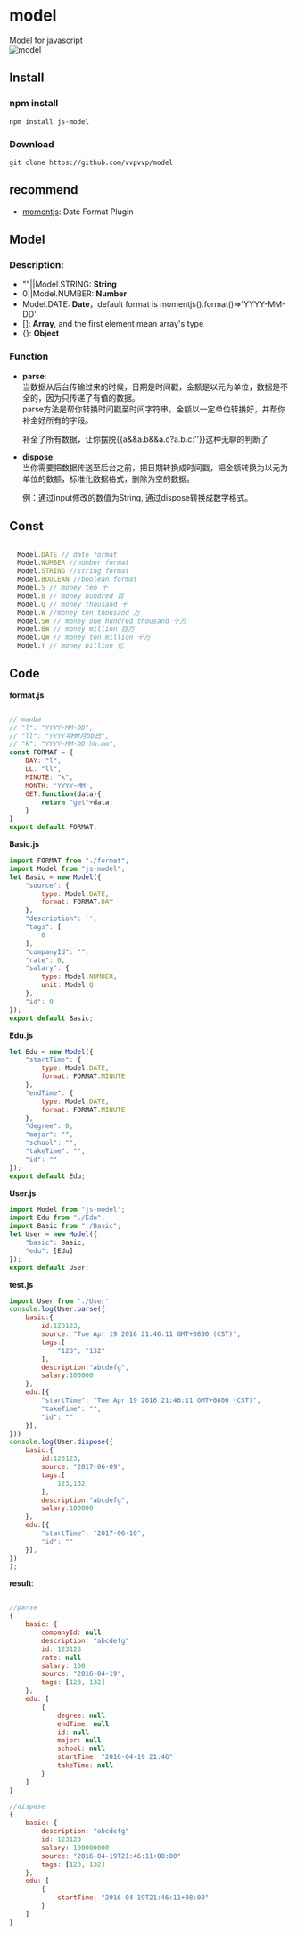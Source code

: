 # model
Model for javascript  
![model](https://img.shields.io/badge/model-1.0.6-red.svg)

## Install
### npm install
```
npm install js-model
```

### Download
```
git clone https://github.com/vvpvvp/model
```

## recommend
- [momentjs](https://www.npmjs.com/package/momentjs): Date Format Plugin

## Model

### Description:
- ""||Model.STRING: **String**
- 0||Model.NUMBER: **Number**
- Model.DATE: **Date**，default format is momentjs().format()=>'YYYY-MM-DD'
- []: **Array**, and the first element mean array's type
- {}: **Object**

### Function

- **parse**:   
    当数据从后台传输过来的时候，日期是时间戳，金额是以元为单位，数据是不全的，因为只传递了有值的数据。  
    parse方法是帮你转换时间戳至时间字符串，金额以一定单位转换好，并帮你补全好所有的字段。  

    补全了所有数据，让你摆脱{{a&&a.b&&a.c?a.b.c:''}}这种无聊的判断了  

- **dispose**:  
    当你需要把数据传送至后台之前，把日期转换成时间戳，把金额转换为以元为单位的数额，标准化数据格式，删除为空的数据。

    例：通过input修改的数值为String, 通过dispose转换成数字格式。

## Const

```javascript

  Model.DATE // date format
  Model.NUMBER //number format
  Model.STRING //string format
  Model.BOOLEAN //boolean format
  Model.S // money ten 十
  Model.B // money hundred 百
  Model.Q // money thousand 千
  Model.W //money ten thousand 万
  Model.SW // money one hundred thousand 十万
  Model.BW // money million 百万
  Model.QW // money ten million 千万
  Model.Y // money billion 亿
```
## Code

**format.js**
```javascript

// manba
// "l": "YYYY-MM-DD",
// "ll": "YYYY年MM月DD日",
// "k": "YYYY-MM-DD hh:mm",
const FORMAT = {
    DAY: "l",
    LL: "ll",
    MINUTE: "k",
    MONTH: 'YYYY-MM',
    GET:function(data){
        return "get"+data;
    }
}
export default FORMAT;
```


**Basic.js**
```javascript
import FORMAT from "./format";
import Model from "js-model";
let Basic = new Model({
    "source": {
        type: Model.DATE,
        format: FORMAT.DAY
    },
    "description": '',
    "tags": [
        0
    ],
    "companyId": "",
    "rate": 0,
    "salary": {
        type: Model.NUMBER,
        unit: Model.Q
    },
    "id": 0
});
export default Basic;
```

**Edu.js**
```javascript
let Edu = new Model({
    "startTime": {
        type: Model.DATE,
        format: FORMAT.MINUTE
    },
    "endTime": {
        type: Model.DATE,
        format: FORMAT.MINUTE
    },
    "degree": 0,
    "major": "",
    "school": "",
    "takeTime": "",
    "id": ""
});
export default Edu;
```

**User.js**
```javascript
import Model from "js-model";
import Edu from "./Edu";
import Basic from "./Basic";
let User = new Model({
    "basic": Basic,
    "edu": [Edu]
});
export default User;
```


**test.js**
```javascript
import User from './User'
console.log(User.parse({
    basic:{
        id:123123,
        source: "Tue Apr 19 2016 21:46:11 GMT+0800 (CST)",
        tags:[
            "123", "132"
        ],
        description:"abcdefg",
        salary:100000
    },
    edu:[{
        "startTime": "Tue Apr 19 2016 21:46:11 GMT+0800 (CST)",
        "takeTime": "",
        "id": ""
    }],
}))
console.log(User.dispose({
    basic:{
        id:123123,
        source: "2017-06-09",
        tags:[
            123,132
        ],
        description:"abcdefg",
        salary:100000
    },
    edu:[{
        "startTime": "2017-06-10",
        "id": ""
    }],
})
);
```

**result**:
```javascript

//parse
{   
    basic: {
        companyId: null
        description: "abcdefg"
        id: 123123
        rate: null
        salary: 100
        source: "2016-04-19",
        tags: [123, 132]
    },
    edu: [
        {
            degree: null
            endTime: null
            id: null
            major: null
            school: null
            startTime: "2016-04-19 21:46"
            takeTime: null
        }
    ]
}

//dispose
{   
    basic: {
        description: "abcdefg"
        id: 123123
        salary: 100000000
        source: "2016-04-19T21:46:11+08:00"
        tags: [123, 132]
    },
    edu: [
        {
            startTime: "2016-04-19T21:46:11+08:00"
        }
    ]
}
```